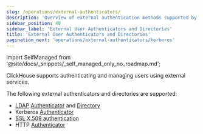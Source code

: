 ```yaml
---
slug: /operations/external-authenticators/
description: 'Overview of external authentication methods supported by ClickHouse'
sidebar_position: 48
sidebar_label: 'External User Authenticators and Directories'
title: 'External User Authenticators and Directories'
pagination_next: 'operations/external-authenticators/kerberos'
---
```

import SelfManaged from '@site/docs/_snippets/_self_managed_only_no_roadmap.md';

<SelfManaged />

ClickHouse supports authenticating and managing users using external services.

The following external authenticators and directories are supported:

- [LDAP](/operations/external-authenticators/ldap#ldap-external-authenticator) [Authenticator](./ldap.md#ldap-external-authenticator) and [Directory](./ldap.md#ldap-external-user-directory)
- Kerberos [Authenticator](/operations/external-authenticators/kerberos#kerberos-as-an-external-authenticator-for-existing-users)
- [SSL X.509 authentication](/operations/external-authenticators/ssl-x509)
- HTTP [Authenticator](./http.md)